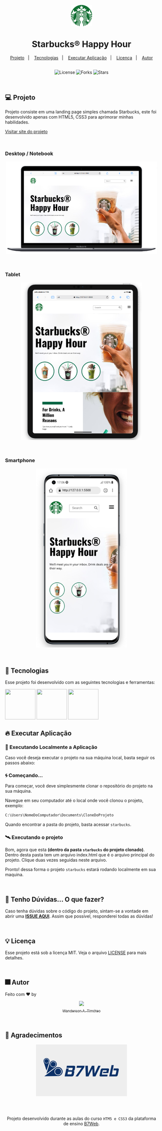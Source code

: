 <div align="center">
  <img  
    alt="Logo - Imagem de Uma Coroa" title="Logo - Imagem de Uma Coroa" 
    src="github/logo.png"
    width="70px"
  />
  <h1>Starbucks&#174; Happy Hour</h1>
</div>

<div align="center">
  <a href="#-projeto">Projeto</a>&nbsp;&nbsp;&nbsp;|&nbsp;&nbsp;&nbsp;
  <a href="#-tecnologias">Tecnologias</a>&nbsp;&nbsp;&nbsp;|&nbsp;&nbsp;&nbsp;
  <a href="#-tecnologias">Executar Aplicação</a>&nbsp;&nbsp;&nbsp;|&nbsp;&nbsp;&nbsp;
  <a href="#-licença">Licença</a>&nbsp;&nbsp;&nbsp;|&nbsp;&nbsp;&nbsp;
  <a href="#-autor">Autor</a>
</div>

<br>

<p align="center">
  <img  src="https://img.shields.io/static/v1?label=license&message=MIT&color=15C3D6&labelColor=000000" alt="License">
  <img src="https://img.shields.io/github/forks/Wanderson-A-Timoteo/nlw-heat-origin?label=forks&message=MIT&color=15C3D6&labelColor=000000" alt="Forks">
  <img src="https://img.shields.io/github/stars/Wanderson-A-Timoteo/nlw-heat-origin?label=stars&message=MIT&color=15C3D6&labelColor=000000" alt="Stars">
</p>

<br>

## 💻 Projeto

Projeto consiste em uma landing page simples chamada Starbucks, este foi desenvolvido apenas com HTML5, CSS3 para aprimorar minhas habilidades.

[Visitar site do projeto](https://starbucks-wanderson-timoteo.netlify.app/)

<br>

### Desktop / Notebook

<p align="center">
    <img alt="Imagem de um notebook acessando o site do Starbucks"
    src="github/starbucks-desktop.png" width="500"/>
</p>
<br>

### Tablet

<p align="center">
    <img alt="Imagem de um tablet acessando o site do Starbucks"
    src="github/starbucks-tablet.png" width="400"/>
</p>
<br>

### Smartphone

<p align="center">
    <img alt="Imagem de um Smartphone acessando o site do Starbucks"
    src="github/starbucks-smartphone.png" width="300"/>
</p>
<br>

## 🚀 Tecnologias

Esse projeto foi desenvolvido com as seguintes tecnologias e ferramentas:

<img src="https://cdn.jsdelivr.net/gh/devicons/devicon/icons/html5/html5-original.svg" width="100" height="100" />
<img src="https://cdn.jsdelivr.net/gh/devicons/devicon/icons/css3/css3-original.svg" width="100" height="100" />
<img src="https://cdn.jsdelivr.net/gh/devicons/devicon/icons/vscode/vscode-original.svg" width="100" height="100" />

<br>

## 🔥 Executar Aplicação

### 🎇 Executando Localmente a Aplicação

Caso você deseja executar o projeto na sua máquina local, basta seguir os passos abaixo:

### 🌀 Começando...

Para começar, você deve simplesmente clonar o repositório do projeto na sua máquina.

Navegue em seu computador até o local onde você clonou o projeto, exemplo:

```sh
C:\Users\NomeDoComputador\Documents\CloneDoProjeto
```

Quando encontrar a pasta do projeto, basta acessar `starbucks`.

### 🛰️ Executando o projeto

Bom, agora que esta **(dentro da pasta `starbucks` do projeto clonado)**. Dentro desta pasta tem um arquivo index.html que é o arquivo principal do projeto. Clique duas vezes seguidas neste arquivo.

Pronto! dessa forma o projeto `starbucks` estará rodando localmente em sua maquina.

<br>

## 🚩 Tenho Dúvidas... O que fazer?

Caso tenha dúvidas sobre o código do projeto, sintam-se a vontade em abrir uma **[ISSUE AQUI](https://github.com/Wanderson-A-Timoteo/starbucks/issues)**. Assim que possível, responderei todas as dúvidas!

<br>

## 💡 Licença

Esse projeto está sob a licença MIT. Veja o arquivo [LICENSE](github/LICENSE.md) para mais detalhes.

<br>

## 🎆 Autor

Feito com ♥ by

<div align="center">

[<img src="https://avatars.githubusercontent.com/u/40473246?v=4" width=115><br><sub>Wanderson A. Timóteo</sub>](https://wanderson-a-timoteo.github.io/my-portfolio-dark-light/)

</div>

<br>

## 🤝 Agradecimentos

<div align="center">
  <img alt="B7Web" 
       src="github/b7web-banner.png"
       width="300"
  />

<br><br>

Projeto desenvolvido durante as aulas do curso `HTM5 e CSS3` da plataforma de ensino [B7Web](https://b7web.com.br/fullstack/).
